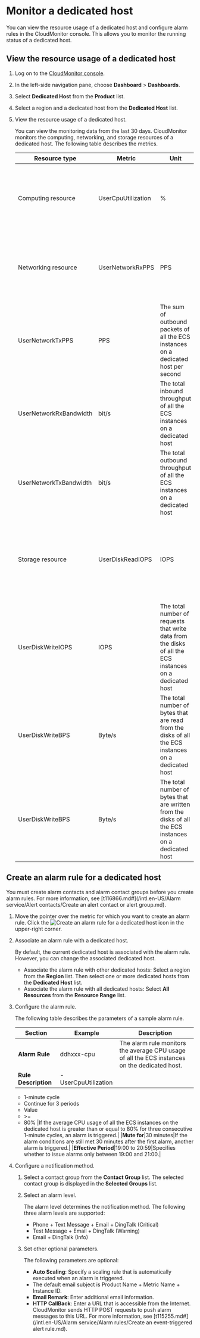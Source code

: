 # Monitor a dedicated host

You can view the resource usage of a dedicated host and configure alarm rules in the CloudMonitor console. This allows you to monitor the running status of a dedicated host.

## View the resource usage of a dedicated host

1.  Log on to the [CloudMonitor console](https://cloudmonitor.console.aliyun.com).

2.  In the left-side navigation pane, choose **Dashboard** \> **Dashboards**.

3.  Select **Dedicated Host** from the **Product** list.

4.  Select a region and a dedicated host from the **Dedicated Host** list.

5.  View the resource usage of a dedicated host.

    You can view the monitoring data from the last 30 days. CloudMonitor monitors the computing, networking, and storage resources of a dedicated host. The following table describes the metrics.

    |Resource type|Metric|Unit|Description|
    |-------------|------|----|-----------|
    |Computing resource|UserCpuUtilization|%|The average CPU usage of all the ECS instances on a dedicated host|
    |Networking resource|UserNetworkRxPPS|PPS|The sum of inbound packets of all the ECS instances on a dedicated host per second|
    |UserNetworkTxPPS|PPS|The sum of outbound packets of all the ECS instances on a dedicated host per second|
    |UserNetworkRxBandwidth|bit/s|The total inbound throughput of all the ECS instances on a dedicated host|
    |UserNetworkTxBandwidth|bit/s|The total outbound throughput of all the ECS instances on a dedicated host|
    |Storage resource|UserDiskReadIOPS|IOPS|The total number of requests that read data from the disks of all the ECS instances on a dedicated host|
    |UserDiskWriteIOPS|IOPS|The total number of requests that write data from the disks of all the ECS instances on a dedicated host|
    |UserDiskWriteBPS|Byte/s|The total number of bytes that are read from the disks of all the ECS instances on a dedicated host|
    |UserDiskWriteBPS|Byte/s|The total number of bytes that are written from the disks of all the ECS instances on a dedicated host|


## Create an alarm rule for a dedicated host

You must create alarm contacts and alarm contact groups before you create alarm rules. For more information, see [t116866.md\#](/intl.en-US/Alarm service/Alert contacts/Create an alert contact or alert group.md).

1.  Move the pointer over the metric for which you want to create an alarm rule. Click the ![Create an alarm rule for a dedicated host](https://static-aliyun-doc.oss-accelerate.aliyuncs.com/assets/img/en-US/9653909951/p103594.png) icon in the upper-right corner.

2.  Associate an alarm rule with a dedicated host.

    By default, the current dedicated host is associated with the alarm rule. However, you can change the associated dedicated host.

    -   Associate the alarm rule with other dedicated hosts: Select a region from the **Region** list. Then select one or more dedicated hosts from the **Dedicated Host** list.
    -   Associate the alarm rule with all dedicated hosts: Select **All Resources** from the **Resource Range** list.
3.  Configure the alarm rule.

    The following table describes the parameters of a sample alarm rule.

    |Section|Example|Description|
    |-------|-------|-----------|
    |**Alarm Rule**|ddhxxx-cpu|The alarm rule monitors the average CPU usage of all the ECS instances on the dedicated host.|
    |**Rule Description**|    -   UserCpuUtilization
    -   1-minute cycle
    -   Continue for 3 periods
    -   Value
    -   \>=
    -   80%
|If the average CPU usage of all the ECS instances on the dedicated host is greater than or equal to 80% for three consecutive 1-minute cycles, an alarm is triggered.|
    |**Mute for**|30 minutes|If the alarm conditions are still met 30 minutes after the first alarm, another alarm is triggered.|
    |**Effective Period**|19:00 to 20:59|Specifies whether to issue alarms only between 19:00 and 21:00.|

4.  Configure a notification method.

    1.  Select a contact group from the **Contact Group** list. The selected contact group is displayed in the **Selected Groups** list.

    2.  Select an alarm level.

        The alarm level determines the notification method. The following three alarm levels are supported:

        -   Phone + Text Message + Email + DingTalk \(Critical\)
        -   Test Message + Email + DingTalk \(Warning\)
        -   Email + DingTalk \(Info\)
    3.  Set other optional parameters.

        The following parameters are optional:

        -   **Auto Scaling**: Specify a scaling rule that is automatically executed when an alarm is triggered.
        -   The default email subject is Product Name + Metric Name + Instance ID.
        -   **Email Remark**: Enter additional email information.
        -   **HTTP CallBack**: Enter a URL that is accessible from the Internet. CloudMonitor sends HTTP POST requests to push alarm messages to this URL.
        For more information, see [t115255.md\#](/intl.en-US/Alarm service/Alarm rules/Create an event-triggered alert rule.md).



